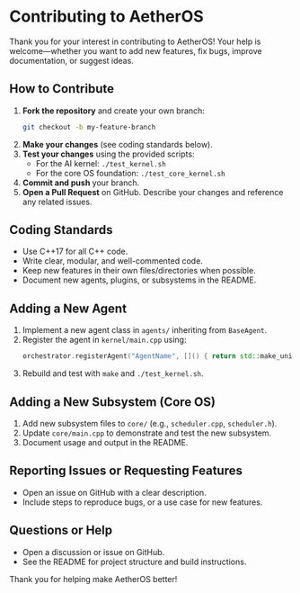 # Contributing to AetherOS

Thank you for your interest in contributing to AetherOS! Your help is welcome—whether you want to add new features, fix bugs, improve documentation, or suggest ideas.

## How to Contribute

1. **Fork the repository** and create your own branch:
   ```bash
   git checkout -b my-feature-branch
   ```
2. **Make your changes** (see coding standards below).
3. **Test your changes** using the provided scripts:
   - For the AI kernel: `./test_kernel.sh`
   - For the core OS foundation: `./test_core_kernel.sh`
4. **Commit and push** your branch.
5. **Open a Pull Request** on GitHub. Describe your changes and reference any related issues.

## Coding Standards
- Use C++17 for all C++ code.
- Write clear, modular, and well-commented code.
- Keep new features in their own files/directories when possible.
- Document new agents, plugins, or subsystems in the README.

## Adding a New Agent
1. Implement a new agent class in `agents/` inheriting from `BaseAgent`.
2. Register the agent in `kernel/main.cpp` using:
   ```cpp
   orchestrator.registerAgent("AgentName", []() { return std::make_unique<AgentClass>(); });
   ```
3. Rebuild and test with `make` and `./test_kernel.sh`.

## Adding a New Subsystem (Core OS)
1. Add new subsystem files to `core/` (e.g., `scheduler.cpp`, `scheduler.h`).
2. Update `core/main.cpp` to demonstrate and test the new subsystem.
3. Document usage and output in the README.

## Reporting Issues or Requesting Features
- Open an issue on GitHub with a clear description.
- Include steps to reproduce bugs, or a use case for new features.

## Questions or Help
- Open a discussion or issue on GitHub.
- See the README for project structure and build instructions.

Thank you for helping make AetherOS better!
